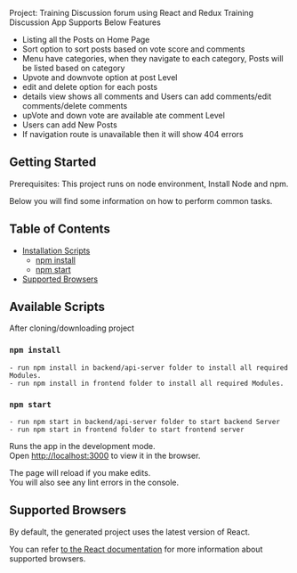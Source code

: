 Project: Training Discussion forum using React and Redux
Training Discussion App Supports Below Features
  - Listing all the Posts on Home Page
  - Sort option to sort posts based  on vote score and comments
  - Menu have categories, when they navigate to each category, Posts will be listed based on category
  - Upvote and downvote option at post Level
  - edit and delete option for each posts
  - details view shows all comments and Users can add comments/edit comments/delete comments
  - upVote and down vote are available ate comment Level
  - Users can add New Posts
  - If navigation route is unavailable then it will show 404 errors  
## Getting Started
   Prerequisites: This project runs on node environment, Install Node and npm.

Below you will find some information on how to perform common tasks.<br>
## Table of Contents
- [Installation Scripts](#available-scripts)
  - [npm install](#npm-install)
  - [npm start](#npm-start)
- [Supported Browsers](#supported-browsers)

## Available Scripts
After cloning/downloading project

### `npm install`
    - run npm install in backend/api-server folder to install all required Modules.
    - run npm install in frontend folder to install all required Modules.
### `npm start`
    - run npm start in backend/api-server folder to start backend Server
    - run npm start in frontend folder to start frontend server
Runs the app in the development mode.<br>
Open [http://localhost:3000](http://localhost:3000) to view it in the browser.

The page will reload if you make edits.<br>
You will also see any lint errors in the console.

## Supported Browsers

By default, the generated project uses the latest version of React.

You can refer [to the React documentation](https://reactjs.org/docs/react-dom.html#browser-support) for more information about supported browsers.
